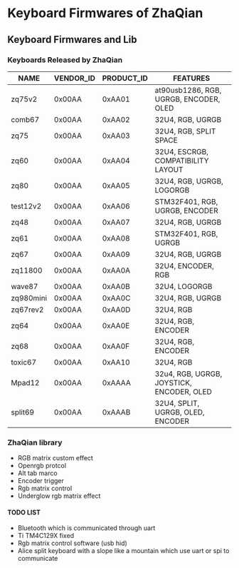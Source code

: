 # Keyboard Firmwares of ZhaQian

## Keyboard Firmwares and Lib

### Keyboards Released by ZhaQian
| NAME          | VENDOR_ID | PRODUCT_ID | FEATURES                                     |
| ------------  | --------- | ---------- | -------------------------------------------- |
| zq75v2        | 0x00AA    | 0xAA01     | at90usb1286, RGB, UGRGB, ENCODER, OLED       |
| comb67        | 0x00AA    | 0xAA02     | 32U4, RGB, UGRGB                             |
| zq75          | 0x00AA    | 0xAA03     | 32U4, RGB, SPLIT SPACE                       |
| zq60          | 0x00AA    | 0xAA04     | 32U4, ESCRGB, COMPATIBILITY LAYOUT           |
| zq80          | 0x00AA    | 0xAA05     | 32U4, RGB, UGRGB, LOGORGB                    |
| test12v2      | 0x00AA    | 0xAA06     | STM32F401, RGB, UGRGB, ENCODER               |
| zq48          | 0x00AA    | 0xAA07     | 32U4, RGB, UGRGB                             |
| zq61          | 0x00AA    | 0xAA08     | STM32F401, RGB, UGRGB                        |
| zq67          | 0x00AA    | 0xAA09     | 32U4, RGB, UGRGB                             |
| zq11800       | 0x00AA    | 0xAA0A     | 32U4, ENCODER, RGB                           |
| wave87        | 0x00AA    | 0xAA0B     | 32U4, LOGORGB                                |
| zq980mini     | 0x00AA    | 0xAA0C     | 32U4, RGB, UGRGB                             |
| zq67rev2      | 0x00AA    | 0xAA0D     | 32U4, RGB                                    |
| zq64          | 0x00AA    | 0xAA0E     | 32U4, RGB, ENCODER                           |
| zq68          | 0x00AA    | 0xAA0F     | 32U4, RGB, ENCODER                           |
| toxic67       | 0x00AA    | 0xAA10     | 32U4, RGB                                    |
| Mpad12        | 0x00AA    | 0xAAAA     | 32u4, RGB, UGRGB, JOYSTICK, ENCODER, OLED    |
| split69       | 0x00AA    | 0xAAAB     | 32U4, SPLIT, UGRGB, OLED, ENCODER            |


### ZhaQian library

- RGB matrix custom effect
- Openrgb protcol
- Alt tab marco
- Encoder trigger
- Rgb matrix control
- Underglow rgb matrix effect

#### TODO LIST

- Bluetooth which is communicated through uart
- Ti TM4C129X fixed
- Rgb matrix control software (usb hid)
- Alice split keyboard with a slope like a mountain which use uart or spi to communicate
